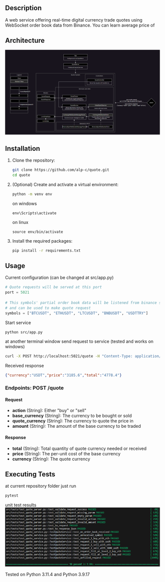 ## Description
A web service offering real-time digital currency trade quotes using WebSocket order book data from Binance.
You can learn average price of 

## Architecture

![Architecture](doc/architecture.png)

## Installation

1. Clone the repository:
    ```bash
    git clone https://github.com/alp-c/quote.git
    cd quote
    ```

2. (Optional) Create and activate a virtual environment:
    ```bash
    python -m venv env
    ```
    on windows
    ```
    env\Scripts\activate
    ```
    on linux
    ```
    source env/bin/activate
    ```

3. Install the required packages:
    ```bash
    pip install -r requirements.txt
    ```

## Usage

Current configuration (can be changed at src/app.py)
```python
# Quote requests will be served at this port
port = 5021  

# This symbols' partial order book data will be listened from binance spot web-socket
# and can be used to make quote request
symbols = ["BTCUSDT", "ETHUSDT", "LTCUSDT", "BNBUSDT", "USDTTRY"]
```
Start service
```bash
python src/app.py
```
at another terminal window send request to service (tested and works on windows)
```bash
curl -X POST http://localhost:5021/quote -H "Content-Type: application/json" -d "{\"action\": \"buy\", \"base_currency\": \"ETH\", \"quote_currency\": \"USDT\", \"amount\": \"1.5\"}"
```
Received response
```json
{"currency":"USDT","price":"3185.6","total":"4778.4"}
```

### Endpoints: POST /quote

#### Request

- **action** (String): Either "buy" or "sell"
- **base_currency** (String): The currency to be bought or sold
- **quote_currency** (String): The currency to quote the price in
- **amount** (String): The amount of the base currency to be traded

#### Response

- **total** (String): Total quantity of quote currency needed or received
- **price** (String): The per-unit cost of the base currency
- **currency** (String): The quote currency


## Executing Tests
at current repository folder just run
```bash
pytest
```
unit test results
![Architecture](doc/tests.png)

Tested on Python 3.11.4 and Python 3.9.17